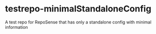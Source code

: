 # testrepo-minimalStandaloneConfig
A test repo for RepoSense that has only a standalone config with minimal information

